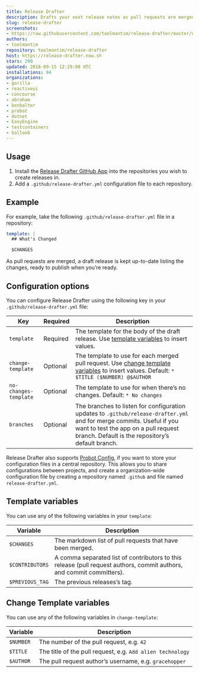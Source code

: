 ```yaml
---
title: Release Drafter
description: Drafts your next release notes as pull requests are merged into master.
slug: release-drafter
screenshots:
- https://raw.githubusercontent.com/toolmantim/release-drafter/master/design/screenshot.png
authors:
- toolmantim
repository: toolmantim/release-drafter
host: https://release-drafter.now.sh
stars: 290
updated: 2018-09-15 12:29:08 UTC
installations: 94
organizations:
- gorilla
- reactiveui
- concourse
- abraham
- benbalter
- probot
- dotnet
- EasyEngine
- testcontainers
- balloob
---
```


## Usage

1. Install the [Release Drafter GitHub App](https://github.com/apps/release-drafter) into the repositories you wish to create releases in.
2. Add a `.github/release-drafter.yml` configuration file to each repository.

## Example

For example, take the following `.github/release-drafter.yml` file in a repository:

```yml
template: |
  ## What's Changed

  $CHANGES
```

As pull requests are merged, a draft release is kept up-to-date listing the changes, ready to publish when you’re ready.

## Configuration options

You can configure Release Drafter using the following key in your `.github/release-drafter.yml` file:

|Key|Required|Description|
|-|-|-|
|`template`|Required|The template for the body of the draft release. Use [template variables](#template-variables) to insert values.|
|`change-template`|Optional|The template to use for each merged pull request. Use [change template variables](#change-template-variables) to insert values. Default: `* $TITLE ($NUMBER) @$AUTHOR`|
|`no-changes-template`|Optional|The template to use for when there’s no changes. Default: `* No changes`|
|`branches`|Optional|The branches to listen for configuration updates to `.github/release-drafter.yml` and for merge commits. Useful if you want to test the app on a pull request branch. Default is the repository’s default branch.|

Release Drafter also supports [Probot Config](https://github.com/probot/probot-config), if you want to store your configuration files in a central repository. This allows you to share configurations between projects, and create a organization-wide configuration file by creating a repository named `.github` and file named `release-drafter.yml`.

## Template variables

You can use any of the following variables in your `template`:

|Variable|Description|
|-|-|
|`$CHANGES`|The markdown list of pull requests that have been merged.|
|`$CONTRIBUTORS`|A comma separated list of contributors to this release (pull request authors, commit authors, and commit committers).|
|`$PREVIOUS_TAG`|The previous releases’s tag.|

## Change Template variables

You can use any of the following variables in `change-template`:

|Variable|Description|
|-|-|
|`$NUMBER`|The number of the pull request, e.g. `42`|
|`$TITLE`|The title of the pull request, e.g. `Add alien technology`|
|`$AUTHOR`|The pull request author’s username, e.g. `gracehopper`|
